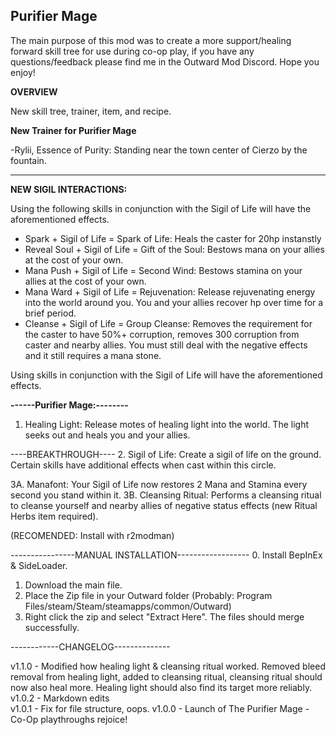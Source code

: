 
## Purifier Mage

The main purpose of this mod was to create a more support/healing forward skill tree for use during co-op play, if you have any questions/feedback please find me in the Outward Mod Discord. Hope you enjoy!

**OVERVIEW**

New skill tree, trainer, item, and recipe.

**New Trainer for Purifier Mage**

-Rylii, Essence of Purity: Standing near the town center of Cierzo by the fountain.

----------

**NEW SIGIL INTERACTIONS:**

Using the following skills in conjunction with the Sigil of Life will have the aforementioned effects.

* Spark + Sigil of Life = Spark of Life: Heals the caster for 20hp instanstly 
* Reveal Soul + Sigil of Life = Gift of the Soul: Bestows mana on your allies at the cost of your own. 
* Mana Push + Sigil of Life = Second Wind: Bestows stamina on your allies at the cost of your own. 
* Mana Ward + Sigil of Life = Rejuvenation: Release rejuvenating energy into the world around you. You and your allies recover hp over time for a brief period. 
* Cleanse + Sigil of Life = Group Cleanse: Removes the requirement for the caster to have 50%+ corruption, removes 300 corruption from caster and nearby allies. You must still deal with the negative effects and it still requires a mana stone.

Using skills in conjunction with the Sigil of Life will have the aforementioned effects.

**------Purifier Mage:--------**

1.  Healing Light: Release motes of healing light into the world. The light seeks out and heals you and your allies.

----BREAKTHROUGH---- 
2. Sigil of Life: Create a sigil of life on the ground. Certain skills have additional effects when cast within this circle.

3A. Manafont: Your Sigil of Life now restores 2 Mana and Stamina every second you stand within it.
3B. Cleansing Ritual: Performs a cleansing ritual to cleanse yourself and nearby allies of negative status effects (new Ritual Herbs item required).

(RECOMENDED: Install with r2modman)

----------------MANUAL INSTALLATION------------------ 0. Install BepInEx & SideLoader.

1.  Download the main file.
2.  Place the Zip file in your Outward folder (Probably: Program Files/steam/Steam/steamapps/common/Outward)
3.  Right click the zip and select "Extract Here". The files should merge successfully.

------------CHANGELOG--------------

v1.1.0 - Modified how healing light & cleansing ritual worked. Removed bleed removal from healing light, added to cleansing ritual, cleansing ritual should now also heal more. Healing light should also find its target more reliably.
v1.0.2 - Markdown edits  
v1.0.1 - Fix for file structure, oops.
v1.0.0 - Launch of The Purifier Mage - Co-Op playthroughs rejoice!